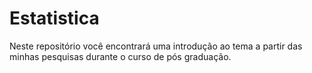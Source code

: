 # Estatistica

Neste repositório você encontrará uma introdução ao tema a partir das minhas pesquisas durante o curso de pós graduação.
